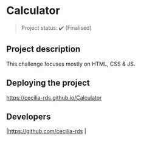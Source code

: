 # Calculator

> Project status: :heavy_check_mark: (Finalised)


## Project description

This challenge focuses mostly on HTML, CSS & JS. 


## Deploying the project

https://cecilia-rds.github.io/Calculator


## Developers

|https://github.com/cecilia-rds |

